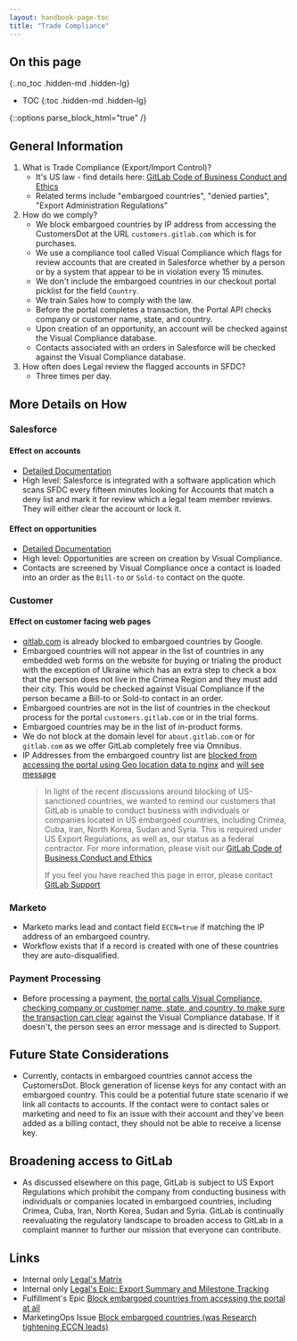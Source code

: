 ```yaml
---
layout: handbook-page-toc
title: "Trade Compliance"
---
```


## On this page
{:.no_toc .hidden-md .hidden-lg}

- TOC
{:toc .hidden-md .hidden-lg}

{::options parse_block_html="true" /}

## General Information

1. What is Trade Compliance (Export/Import Control)?
    - It's US law - find details here: [GitLab Code of Business Conduct and Ethics](https://ir.gitlab.com/static-files/7d8c7eb3-cb17-4d68-a607-1b7a1fa1c95d)
    - Related terms include "embargoed countries", "denied parties", "Export Administration Regulations"
1. How do we comply?
    - We block embargoed countries by IP address from accessing the CustomersDot at the URL `customers.gitlab.com` which is for purchases.
    - We use a compliance tool called Visual Compliance which flags for review accounts that are created in Salesforce whether by a person or by a system that appear to be in violation every 15 minutes.
    - We don't include the embargoed countries in our checkout portal picklist for the field `Country`.
    - We train Sales how to comply with the law.
    - Before the portal completes a transaction, the Portal API checks company or customer name, state, and country.
    - Upon creation of an opportunity, an account will be checked against the Visual Compliance database.
    - Contacts associated with an orders in Salesforce will be checked against the Visual Compliance database.
1. How often does Legal review the flagged accounts in SFDC?
    - Three times per day.

## More Details on How

### Salesforce

#### Effect on accounts

- [Detailed Documentation](/handbook/sales/field-operations/order-processing/)
- High level: Salesforce is integrated with a software application which scans SFDC every fifteen minutes looking for Accounts that match a deny list and mark it for review which a legal team member reviews.
    They will either clear the account or lock it.

#### Effect on opportunities

- [Detailed Documentation](/handbook/sales/field-operations/gtm-resources/)
- High level: Opportunities are screen on creation by Visual Compliance.
- Contacts are screened by Visual Compliance once a contact is loaded into an order as the `Bill-to` or `Sold-to` contact on the quote.

### Customer

#### Effect on customer facing web pages

- [gitlab.com](https://gitlab.com/) is already blocked to embargoed countries by Google.
- Embargoed countries will not appear in the list of countries in any embedded web forms on the website for buying or trialing the product with the exception of Ukraine which has an extra step to check a box that the person does not live in the Crimea Region and they must add their city. This would be checked against Visual Compliance if the person became a Bill-to or Sold-to contact in an order.
- Embargoed countries are not in the list of countries in the checkout process for the portal `customers.gitlab.com` or in the trial forms.
- Embargoed countries may be in the list of in-product forms.
- We do not block at the domain level for `about.gitlab.com` or for `gitlab.com` as we offer GitLab completely free via Omnibus.
- IP Addresses from the embargoed country list are [blocked from accessing the portal using Geo location data to nginx](https://gitlab.com/gitlab-com/gl-infra/infrastructure/issues/7439) and [will see message](https://gitlab.com/gitlab-org/customers-gitlab-com/issues/600)
    > In light of the recent discussions around blocking of US-sanctioned countries, we wanted to remind our customers that GitLab is unable to conduct business with individuals or companies located in US embargoed countries, including Crimea, Cuba, Iran, North Korea, Sudan and Syria.
    > This is required under US Export Regulations, as well as, our status as a federal contractor.
    > For more information, please visit our [GitLab Code of Business Conduct and Ethics](https://ir.gitlab.com/static-files/7d8c7eb3-cb17-4d68-a607-1b7a1fa1c95d)
    >
    > If you feel you have reached this page in error, please contact [GitLab Support](https://support.gitlab.com/hc/en-us)

### Marketo

- Marketo marks lead and contact field `ECCN=true` if matching the IP address of an embargoed country.
- Workflow exists that if a record is created with one of these countries they are auto-disqualified.

### Payment Processing

- Before processing a payment, [the portal calls Visual Compliance, checking company or customer name, state, and country, to make sure the transaction can clear](https://gitlab.com/gitlab-org/customers-gitlab-com/merge_requests/377) against the Visual Compliance database.
    If it doesn't, the person sees an error message and is directed to Support.

## Future State Considerations

- Currently, contacts in embargoed countries cannot access the CustomersDot.
    Block generation of license keys for any contact with an embargoed country.
    This could be a potential future state scenario if we link all contacts to accounts.
    If the contact were to contact sales or marketing and need to fix an issue with their account and they've been added as a billing contact, they should not be able to receive a license key.

## Broadening access to GitLab

- As discussed elsewhere on this page, GitLab is subject to US Export Regulations which prohibit the company from conducting business with individuals or companies located in embargoed countries, including Crimea, Cuba, Iran, North Korea, Sudan and Syria. GitLab is continually reevaluating the regulatory landscape to broaden access to GitLab in a complaint manner to further our mission that everyone can contribute.

## Links

- Internal only [Legal's Matrix](https://docs.google.com/spreadsheets/d/1MW7Djn4CsxKLk643eh2PI0yMIf4FjG15gMZftNMLe0Q/edit#gid=500140507)
- Internal only [Legal's Epic: Export Summary and Milestone Tracking](https://gitlab.com/groups/gitlab-com/-/epics/121)
- Fulfillment's Epic [Block embargoed countries from accessing the portal at all](https://gitlab.com/gitlab-org/customers-gitlab-com/issues/600)
- MarketingOps Issue [Block embargoed countries (was Research tightening ECCN leads)](https://gitlab.com/gitlab-com/marketing/marketing-operations/issues/794)
